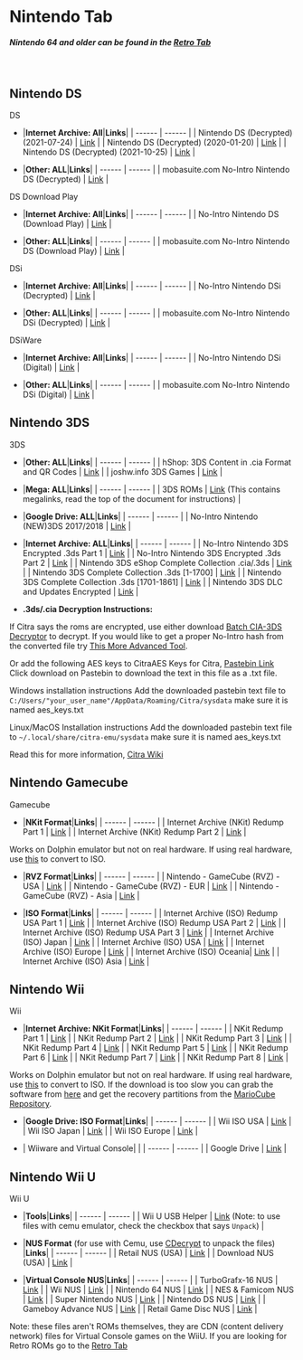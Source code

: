 # Nintendo Tab

##### Nintendo 64 and older can be found in the [Retro Tab](/megathread/retro)<br/>
<br/>

## **Nintendo DS**<br/>
DS

- |**Internet Archive: All**|**Links**| 
| ------ | ------ |
| Nintendo DS (Decrypted) (2021-07-24) | [Link](https://archive.org/download/no-intro-nintendo-nintendo-ds-decrypted) |
| Nintendo DS (Decrypted) (2020-01-20) | [Link](https://archive.org/download/noIntroNintendoDsDecrypted2020Jan20) |
| Nintendo DS (Decrypted) (2021-10-25) | [Link](https://archive.org/download/nintendo-nintendo-ds-decrypted-20211025-053001) |

- |**Other: ALL**|**Links**|
| ------ | ------ |
| mobasuite.com No-Intro Nintendo DS (Decrypted) | [Link](http://90.230.15.92/Nintendo%20-%20Nintendo%20DS/) |

DS Download Play

- |**Internet Archive: All**|**Links**| 
| ------ | ------ | 
| No-Intro Nintendo DS (Download Play) | [Link](https://archive.org/download/no-intro-nintendo-nintendo-ds-download-play) | 

- |**Other: ALL**|**Links**|
| ------ | ------ |
| mobasuite.com No-Intro Nintendo DS (Download Play) | [Link](http://90.230.15.92/Nintendo%20-%20Nintendo%20DS%20(Download%20Play)/) | 

DSi

- |**Internet Archive: All**|**Links**| 
| ------ | ------ | 
| No-Intro Nintendo DSi (Decrypted) | [Link](https://archive.org/download/no-intro-nintendo-nintendo-dsi-decrypted) |

- |**Other: ALL**|**Links**|
| ------ | ------ |
| mobasuite.com No-Intro Nintendo DSi (Decrypted) | [Link](http://90.230.15.92/Nintendo%20-%20Nintendo%20DSi) |

DSiWare

- |**Internet Archive: All**|**Links**| 
| ------ | ------ | 
| No-Intro Nintendo DSi (Digital) | [Link](https://archive.org/download/no-intro-nintendo-nintendo-dsi-digital) |

- |**Other: ALL**|**Links**|
| ------ | ------ |
| mobasuite.com No-Intro Nintendo DSi (Digital) | [Link](http://90.230.15.92/Nintendo%20-%20Nintendo%20DSi%20(Digital)/) |

## **Nintendo 3DS**<br/>
3DS

- |**Other: ALL**|**Links**|
| ------ | ------ |
| hShop: 3DS Content in .cia Format and QR Codes | [Link](https://hshop.erista.me) |
| joshw.info 3DS Games | [Link](https://3sf.joshw.info/) |

- |**Mega: ALL**|**Links**|
| ------ | ------ |
| 3DS ROMs | [Link](https://drive.google.com/file/d/1r1CS6UVPLafPbCFM7sjF1baupsEr5APH/view) (This contains megalinks, read the top of the document for instructions) |

- |**Google Drive: ALL**|**Links**|
| ------ | ------ |
| No-Intro Nintendo (NEW)3DS 2017/2018 | [Link](https://drive.google.com/drive/folders/1R5c6-nY5mMns8G1u2tcbYumfTCGXDQ5w) |

- |**Internet Archive: ALL**|**Links**|
| ------ | ------ |
| No-Intro Nintendo 3DS Encrypted .3ds Part 1 | [Link](https://archive.org/download/3ds-main-encrypted) |
| No-Intro Nintendo 3DS Encrypted .3ds Part 2 | [Link](https://archive.org/download/3ds-main-encrypted-p2) |
| Nintendo 3DS eShop Complete Collection .cia/.3ds | [Link](https://archive.org/download/nintendo-3ds-eshop-complete-collection) |
| Nintendo 3DS Complete Collection .3ds [1-1700] | [Link](https://archive.org/download/nintendo-3ds-complete-collection) |
| Nintendo 3DS Complete Collection .3ds [1701-1861] | [Link](https://archive.org/download/nintendo-3ds-complete-collection-pt2) |
| Nintendo 3DS DLC and Updates Encrypted | [Link](https://archive.org/download/no-intro-nintendo-nintendo-3ds-digital-updates-and-dlc-encrypted) |

- **.3ds/.cia Decryption Instructions:**

If Citra says the roms are encrypted, use either download [Batch CIA-3DS Decryptor](https://gbatemp.net/download/batch-cia-3ds-decryptor.35098/) to decrypt. If you would like to get a proper No-Intro hash from the converted file try [This More Advanced Tool](https://anonfiles.com/Fb7fw8Xcob/3DS_CIA_Rom_Script_rar).

Or add the following AES keys to CitraAES Keys for Citra, [Pastebin Link](https://pastebin.com/tBY6RHh4)
Click download on Pastebin to download the text in this file as a .txt file.

Windows installation instructions
Add the downloaded pastebin text file to `C:/Users/"your_user_name"/AppData/Roaming/Citra/sysdata` make sure it is named aes_keys.txt

Linux/MacOS Installation instructions
Add the downloaded pastebin text file to `~/.local/share/citra-emu/sysdata` make sure it is named aes_keys.txt

Read this for more information, [Citra Wiki](https://citra-emu.org/wiki/user-directory/)

## **Nintendo Gamecube**<br/>
Gamecube

- |**NKit Format**|**Links**|
| ------ | ------ |
| Internet Archive (NKit) Redump Part 1 | [Link](https://archive.org/download/GCRedumpNKitPart1) |
| Internet Archive (NKit) Redump Part 2 | [Link](https://archive.org/download/GCRedumpNKitPart2) |

Works on Dolphin emulator but not on real hardware.
If using real hardware, use [this](https://archive.org/compress/NKitFullyLoaded2020429) to convert to ISO.

- |**RVZ Format**|**Links**|
| ------ | ------ |
| Nintendo - GameCube (RVZ) - USA | [Link](https://archive.org/download/rvz-gc-usa-redump/RVZ-GC-USA-REDUMP/) |
| Nintendo - GameCube (RVZ) - EUR | [Link](https://archive.org/download/rvz-gc-europe-redump/RVZ-GC-EUROPE-REDUMP/) |
| Nintendo - GameCube (RVZ) - Asia | [Link](https://archive.org/download/rvz-gc-asia-redump/RVZ-GC-ASIA-REDUMP/) |

- |**ISO Format**|**Links**|
| ------ | ------ |
| Internet Archive (ISO) Redump USA Part 1 | [Link](https://archive.org/download/RedumpNintendoGameCubeAmerica) | 
| Internet Archive (ISO) Redump USA Part 2 | [Link](https://archive.org/download/RedumpNintendoGameCubeAmericaPart2) | 
| Internet Archive (ISO) Redump USA Part 3 | [Link](https://archive.org/download/RedumpNintendoGameCubeAmericaPart3) |
| Internet Archive (ISO) Japan | [Link](https://archive.org/download/NCubeJ) | 
| Internet Archive (ISO) USA | [Link](https://archive.org/download/GamecubeCollectionByGhostware) | 
| Internet Archive (ISO) Europe | [Link](https://archive.org/download/EuropeanGamecubeCollectionByGhostware) | 
| Internet Archive (ISO) Oceania| [Link](https://archive.org/download/AustraliaGamecubeCollectionByGhostware) | 
| Internet Archive (ISO) Asia | [Link](https://archive.org/download/AsiaGamecubeCollectionByGhostware) | 

## **Nintendo Wii**<br/>
Wii

- |**Internet Archive: NKit Format**|**Links**|
| ------ | ------ |
| NKit Redump Part 1 | [Link](https://archive.org/download/WiiRedumpNKitPart1) |
| NKit Redump Part 2 | [Link](https://archive.org/download/WiiRedumpNKitPart2) |
| NKit Redump Part 3 | [Link](https://archive.org/download/WiiRedumpNKitPart3) |
| NKit Redump Part 4 | [Link](https://archive.org/download/WiiRedumpNKitPart4) |
| NKit Redump Part 5 | [Link](https://archive.org/download/WiiRedumpNKitPart5) |
| NKit Redump Part 6 | [Link](https://archive.org/download/WiiRedumpNKitPart6) |
| NKit Redump Part 7 | [Link](https://archive.org/download/WiiRedumpNKitPart7) |
| NKit Redump Part 8 | [Link](https://archive.org/download/WiiRedumpNKitPart8) |

Works on Dolphin emulator but not on real hardware.
If using real hardware, use [this](https://archive.org/compress/NKitFullyLoaded2020429) to convert to ISO. If the download is too slow you can grab the software from [here](https://gbatemp.net/download/nkit.36157/) and get the recovery partitions from the [MarioCube Repository](https://drive.google.com/drive/folders/1w7U6O8weVwyHt-aT7ugwA5UDJurT2Jin?usp=sharing).

- |**Google Drive: ISO Format**|**Links**|
| ------ | ------ |
| Wii ISO USA | [Link](https://drive.google.com/drive/folders/1xPi6MZMjqZ3scV16L4TwzclVl61LYPm-?usp=sharing) |
| Wii ISO Japan | [Link](https://drive.google.com/drive/folders/1x_91JdgvYoMPgzx7RSyFbY6ch7aBuJ7_?usp=sharing) |
| Wii ISO Europe | [Link](https://drive.google.com/drive/folders/1xLon6QBxNK6FhYePUF2OPI8FKt4D9TRo?usp=sharing) |

- | Wiiware and Virtual Console| |
| ------ | ------ |
| Google Drive | [Link](https://drive.google.com/drive/folders/1ZpX5Nh4BNzWDvpXJJuqVlX2Qz7xpwpVU) |


## **Nintendo Wii U**<br/>
Wii U

- |**Tools**|**Links**|
| ------ | ------ |
| Wii U USB Helper | [Link](https://wiki.agilly1989.xyz/books/wiiu/page/usbhelper-usbhelperlauncher) (Note: to use files with cemu emulator, check the checkbox that says `Unpack`) |

- |**NUS Format**  (for use with Cemu, use [CDecrypt](https://github.com/phacoxcll/cdecrypt/releases/tag/v3.0) to unpack the files) |**Links**|
| ------ | ------ |
| Retail NUS (USA) | [Link](https://archive.org/download/wii-u-retail-nus-usa) |
| Download NUS (USA) | [Link](https://archive.org/download/wii-u-download-nus-usa) |

- |**Virtual Console NUS**|**Links**|
| ------ | ------ |
| TurboGrafx-16 NUS | [Link](https://archive.org/download/wii-u-turbografx16-nus) |
| Wii NUS | [Link](https://archive.org/download/wii-u-wii-nus) |
| Nintendo 64 NUS | [Link](https://archive.org/download/wii-u-nintendo-64-nus) |
| NES & Famicom NUS | [Link](https://archive.org/download/wii-u-nes-fc-nus) |
| Super Nintendo NUS | [Link](https://archive.org/download/wii-u-super-nintendo-snes-nus) |
| Nintendo DS NUS | [Link](https://archive.org/download/wii-u-nintendo-ds-nds-nus) |
| Gameboy Advance NUS | [Link](https://archive.org/download/wii-u-gameboy-advance-nus) |
| Retail Game Disc NUS | [Link](https://archive.org/download/wii-u-retail-game-disc-nus-usa) |

Note: these files aren't ROMs themselves, they are CDN (content delivery network) files for Virtual Console games on the WiiU. If you are looking for Retro ROMs go to the [Retro Tab](/megathread/retro)
